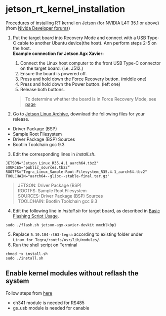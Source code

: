 # jetson_rt_kernel_installation
Procedures of installing RT kernel on Jetson (for NVIDIA L4T 35.1 or above) (from [Nivida Developer forums](https://forums.developer.nvidia.com/t/jetpack-5-1-rt-patch-not-working/247771))
1. Put the target board into Recovery Mode and connect with a USB Type-C cable to another Ubuntu device(the host). Ann perform steps 2-5 on the host.  
**Example connection for Jetson Agx Xavier:**  
   1. Connect the Linux host computer to the front USB Type-C connector on the target board. (i.e. J512.)
   2. Ensure the board is powered off.
   3. Press and hold down the Force Recovery button. (middle one)
   4. Press and hold down the Power button. (left one)
   5. Release both buttons.
   > To determine whether the board is in Force Recovery Mode, see [page](https://docs.nvidia.com/jetson/archives/r34.1/DeveloperGuide/text/IN/QuickStart.html#to-determine-whether-the-developer-kit-is-in-force-recovery-mode)
   
3. Go to [Jetson Linux Archive](https://developer.nvidia.com/embedded/jetson-linux-archive), download the following files for your release.  
* Driver Package (BSP)
* Sample Root Filesystem
* Driver Package (BSP) Sources
* Bootlin Toolchain gcc 9.3
3. Edit the corresponding lines in _install.sh_.
```
JETSON="Jetson_Linux_R35.4.1_aarch64.tbz2"
SOURCES="public_sources.tbz2"
ROOTFS="Tegra_Linux_Sample-Root-Filesystem_R35.4.1_aarch64.tbz2"
TOOLCHAIN="aarch64--glibc--stable-final.tar.gz"
```
> JETSON: Driver Package (BSP)  
> ROOTFS: Sample Root Filesystem  
> SOURCES: Driver Package (BSP) Sources  
> TOOLCHAIN: Bootlin Toolchain gcc 9.3
4. Edit the following line in _install.sh_ for target board, as described in [Basic Flashing Script Usage](https://docs.nvidia.com/jetson/archives/r34.1/DeveloperGuide/text/SD/FlashingSupport.html#basic-flashing-script-usage).
```
sudo ./flash.sh jetson-agx-xavier-devkit mmcblk0p1
```
5. Replace `5.10.104-rt63-tegra` according to existing folder under `Linux_for_Tegra/rootfs/usr/lib/modules/`.
6. Run the shell script on Terminal
```
chmod +x install.sh
sudo ./install.sh
```

## Enable kernel modules without reflash the system
Follow steps from [here](https://forums.developer.nvidia.com/t/no-ttyusb-ttyacm-shown-after-installed-jetpack6-0/299191/13)
*  ch341 module is needed for RS485
*  gs_usb module is needed for canable 

